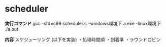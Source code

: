 # scheduler

**実行コマンド**
gcc -std=c99 scheduler.c 
-windows環境下
a.exe
-linux環境下
./a.out

**内容**
スケジューリング (以下を実装)
・処理時間順
・到着準
・ラウンドロビン